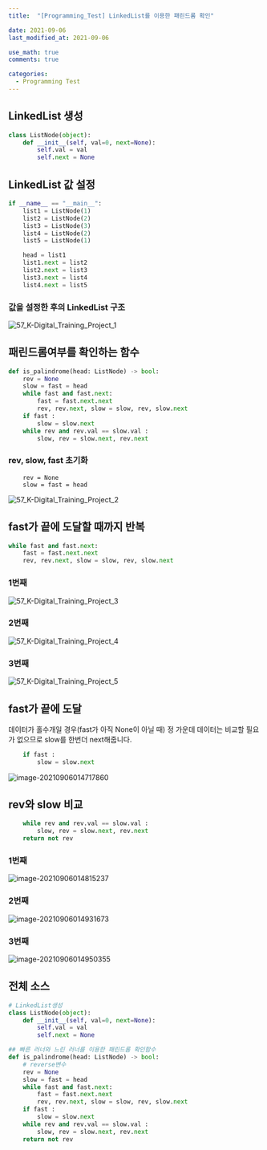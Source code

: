 ```yaml
---
title:  "[Programming_Test] LinkedList를 이용한 패린드롬 확인"

date: 2021-09-06
last_modified_at: 2021-09-06

use_math: true
comments: true

categories:
  - Programming Test
---
```




## LinkedList 생성

```python
class ListNode(object):
    def __init__(self, val=0, next=None):
        self.val = val
        self.next = None
```



## LinkedList 값 설정

```python
if __name__ == "__main__":
    list1 = ListNode(1)
    list2 = ListNode(2)
    list3 = ListNode(3)
    list4 = ListNode(2)
    list5 = ListNode(1)

    head = list1
    list1.next = list2
    list2.next = list3
    list3.next = list4
    list4.next = list5
```



### 값을 설정한 후의 LinkedList 구조

![57_K-Digital_Training_Project_1](\assets\images\57_Programming_Test_1.png)





## 패린드롬여부를 확인하는 함수

```python
def is_palindrome(head: ListNode) -> bool:
    rev = None
    slow = fast = head
    while fast and fast.next:
        fast = fast.next.next
        rev, rev.next, slow = slow, rev, slow.next
    if fast :
        slow = slow.next
    while rev and rev.val == slow.val :
        slow, rev = slow.next, rev.next
```



### rev, slow, fast 초기화

```
    rev = None
    slow = fast = head
```

![57_K-Digital_Training_Project_2](\assets\images\57_Programming_Test_2.png)



## fast가 끝에 도달할 때까지 반복

```python
while fast and fast.next:
    fast = fast.next.next
    rev, rev.next, slow = slow, rev, slow.next
```



### 1번째

![57_K-Digital_Training_Project_3](\assets\images\57_K-Digital_Training_Project_3.png)



### 2번째

![57_K-Digital_Training_Project_4](\assets\images\57_K-Digital_Training_Project_4.png)



### 3번째

![57_K-Digital_Training_Project_5](\assets\images\57_K-Digital_Training_Project_5.png)



## fast가 끝에 도달

데이터가 홀수개일 경우(fast가 아직 None이 아닐 때) 정 가운데 데이터는 비교할 필요가 없으므로  slow를 한번더 next해줍니다.

```python
    if fast :
        slow = slow.next
```

![image-20210906014717860](\assets\images\57_Programming_Test_6.png)



## rev와 slow 비교

```python
    while rev and rev.val == slow.val :
        slow, rev = slow.next, rev.next
    return not rev
```

### 1번째

![image-20210906014815237](\assets\images\57_Programming_Test_7.png)



### 2번째

![image-20210906014931673](\assets\images\57_Programming_Test_8.png)



### 3번째

![image-20210906014950355](\assets\images\57_Programming_Test_9.png)



## 전체 소스

```python
# LinkedList생성
class ListNode(object):
    def __init__(self, val=0, next=None):
        self.val = val
        self.next = None

## 빠른 러너와 느린 러너를 이용한 패린드롬 확인함수
def is_palindrome(head: ListNode) -> bool:
    # reverse변수
    rev = None
    slow = fast = head
    while fast and fast.next:
        fast = fast.next.next
        rev, rev.next, slow = slow, rev, slow.next
    if fast :
        slow = slow.next
    while rev and rev.val == slow.val :
        slow, rev = slow.next, rev.next
    return not rev
```


